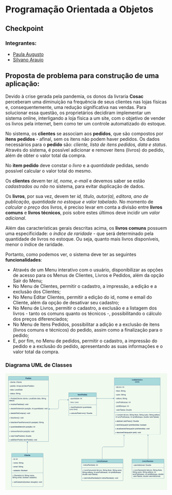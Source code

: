 # Programação Orientada a Objetos

## Checkpoint

### Integrantes:

- [Paula Augusto](https://github.com/pcamposaugusto)
- [Silvano Araujo](https://github.com/Silvanoeng)

## Proposta de problema para construção de uma aplicação:

Devido à crise gerada pela pandemia, os donos da livraria **Cosac** perceberam uma diminuição na frequência de seus clientes nas lojas físicas e, consequentemente, uma redução significativa nas vendas. Para solucionar essa questão, os proprietários decidiram implementar um sistema online, interligando a loja física a um site, com o objetivo de vender os livros pela internet, bem como ter um controle automatizado do estoque.

No sistema, os **clientes** se associam aos **pedidos**, que são compostos por **itens pedidos** - afinal, sem os itens não podem haver pedidos. Os dados necessários para o **pedido** são: *cliente, lista de itens pedidos, data e status*. Através do sistema, é possível adicionar e remover itens (livros) do pedido, além de obter o valor total da compra.

No **item pedido** deve constar o *livro* e a *quantidade* pedidas, sendo possível calcular o valor total do mesmo. 

Os **clientes** devem ter *id, nome, e-mail* e devemos saber se estão *cadastrados ou não* no sistema, para evitar duplicação de dados.

Os **livros**, por sua vez, devem ter *id, título, autor(a), editora, ano de publicação, quantidade no estoque e valor tabelado*. No momento de *calcular o preço* dos livros, é preciso levar em conta a divisão entre **livros comuns** e **livros técnicos**, pois sobre estes últimos deve incidir um *valor adicional*. 

Além das características gerais descritas acima, os **livros comuns** possuem uma especificidade: o *índice de raridade* - que será determinado pela quantidade de livros no estoque. Ou seja, quanto mais livros disponíveis, menor o índice de raridade.

Portanto, como podemos ver, o sistema deve ter as seguintes **funcionalidades**:

- Através de um Menu interativo com o usuário, disponibilizar as opções de acesso para os Menus de Clientes, Livros e Pedidos, além da opção Sair do Menu;
- No Menu de Clientes, permitir o cadastro, a impressão, a edição e a exclusão dos Clientes;
- No Menu Editar Clientes, permitir a edição do id, nome e email do Cliente, além da opção de desativar seu cadastro;
- No Menu de Livros, permitir o cadastro, a exclusão e a listagem dos livros - tanto os comuns quanto os técnicos -, possibilitando o cálculo dos preços diferenciados;
- No Menu de Itens Pedidos, possibilitar a adição e a exclusão de itens (livros comuns e técnicos) do pedido, assim como a finalização para o pedido;
- E, por fim, no Menu de pedidos, permitir o cadastro, a impressão do pedido e a exclusão do pedido, apresentando as suas informações e o valor total da compra.


### Diagrama UML de Classes

![Diagrama UML](./DiagramaUML/POO-Checkpoint-UML-Diagram.drawio.png "Diagrama UML")


